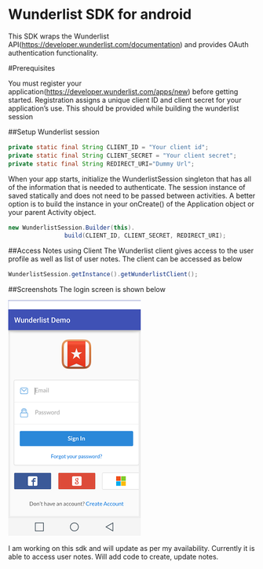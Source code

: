 # Wunderlist SDK for android 

This SDK wraps the Wunderlist API(https://developer.wunderlist.com/documentation) and provides OAuth authentication functionality. 

#Prerequisites

You must register your application(https://developer.wunderlist.com/apps/new) before getting started. Registration assigns a unique client ID and client secret for your application’s use. This should be provided while building the wunderlist session

##Setup Wunderlist session
```java
private static final String CLIENT_ID = "Your client id";
private static final String CLIENT_SECRET = "Your client secret";
private static final String REDIRECT_URI="Dummy Url";
```

When your app starts, initialize the WunderlistSession singleton that has all of the information that is needed to authenticate. The session instance of saved statically and does not need to be passed between activities. A better option is to build the instance in your onCreate() of the Application object or your parent Activity object.

```java
new WunderlistSession.Builder(this).
                build(CLIENT_ID, CLIENT_SECRET, REDIRECT_URI);
```

##Access Notes using Client
The Wunderlist client gives access to the user profile as well as list of user notes. The client can be accessed as below
```java
WunderlistSession.getInstance().getWunderlistClient();
```

##Screenshots
The login screen is shown below


![alt tag](https://github.com/satyajeetgawas/wunderlist-sdk-android/blob/master/Screenshot_1.png)


I am working on this sdk and will update as per my availability. Currently it is able to access user notes. Will add code to create, update notes.  


